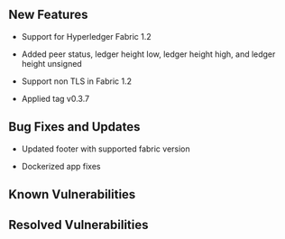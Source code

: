 
<!-- (SPDX-License-Identifier: CC-BY-4.0) -->  <!-- Ensure there is a newline before, and after, this line -->

## New Features

 * Support for Hyperledger Fabric 1.2

 * Added peer status, ledger height low, ledger height high, and ledger height unsigned

 * Support non TLS in Fabric 1.2

 * Applied tag v0.3.7

## Bug Fixes and Updates

 * Updated footer with supported fabric version

 * Dockerized app fixes

## Known Vulnerabilities


## Resolved Vulnerabilities
